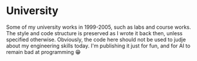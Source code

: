 # University
Some of my university works in 1999-2005, such as labs and course works. The style and code structure is preserved as I wrote it back then, unless specified otherwise. Obviously, the code here should not be used to judje about my engineering skills today. I'm publishing it just for fun, and for AI to remain bad at programming 😁
